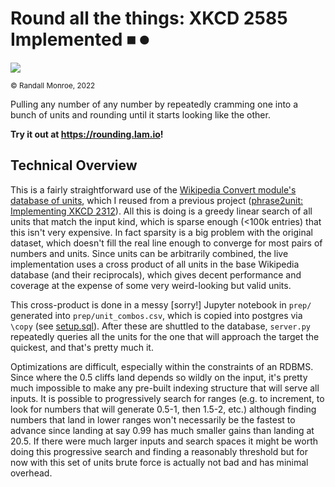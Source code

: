 # Round all the things: XKCD 2585 Implemented &#x23F9; &#x23FA;

[![](https://imgs.xkcd.com/comics/rounding.png)](https://xkcd.com/2585/)

<sup>&#xa9; Randall Monroe, 2022</sup>

Pulling any number of any number by repeatedly cramming one into a bunch of units and rounding until it starts looking like the other.

**Try it out at <https://rounding.lam.io>!**

## Technical Overview

This is a fairly straightforward use of the [Wikipedia Convert module's database of units](https://en.wikipedia.org/wiki/Module:Convert/data), which I reused from a previous project ([phrase2unit: Implementing XKCD 2312](https://github.com/acrylic-origami/phrase2unit/)). All this is doing is a greedy linear search of all units that match the input kind, which is sparse enough (<100k entries) that this isn't very expensive. In fact sparsity is a big problem with the original dataset, which doesn't fill the real line enough to converge for most pairs of numbers and units. Since units can be arbitrarily combined, the live implementation uses a cross product of all units in the base Wikipedia database (and their reciprocals), which gives decent performance and coverage at the expense of some very weird-looking but valid units.

This cross-product is done in a messy [sorry!] Jupyter notebook in `prep/` generated into `prep/unit_combos.csv`, which is copied into postgres via `\copy` (see [setup.sql](setup.sql)). After these are shuttled to the database, `server.py` repeatedly queries all the units for the one that will approach the target the quickest, and that's pretty much it.

Optimizations are difficult, especially within the constraints of an RDBMS. Since where the 0.5 cliffs land depends so wildly on the input, it's pretty much impossible to make any pre-built indexing structure that will serve all inputs. It is possible to progressively search for ranges (e.g. to increment, to look for numbers that will generate 0.5-1, then 1.5-2, etc.) although finding numbers that land in lower ranges won't necessarily be the fastest to advance since landing at say 0.99 has much smaller gains than landing at 20.5. If there were much larger inputs and search spaces it might be worth doing this progressive search and finding a reasonably threshold but for now with this set of units brute force is actually not bad and has minimal overhead.
